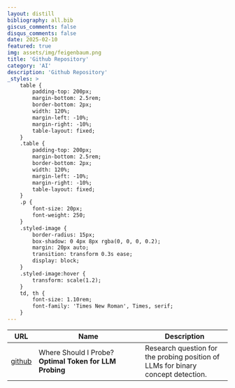 ```yaml
---
layout: distill
bibliography: all.bib
giscus_comments: false
disqus_comments: false
date: 2025-02-10
featured: true
img: assets/img/feigenbaum.png
title: 'Github Repository'
category: 'AI'
description: 'Github Repository'
_styles: >
    table {
        padding-top: 200px;
        margin-bottom: 2.5rem;
        border-bottom: 2px;
        width: 120%;
        margin-left: -10%;
        margin-right: -10%;
        table-layout: fixed;
    }
    .table {
        padding-top: 200px;
        margin-bottom: 2.5rem;
        border-bottom: 2px;
        width: 120%;
        margin-left: -10%;
        margin-right: -10%;
        table-layout: fixed;
    }
    .p {
        font-size: 20px;
        font-weight: 250;
    }
    .styled-image {
        border-radius: 15px;
        box-shadow: 0 4px 8px rgba(0, 0, 0, 0.2);
        margin: 20px auto;
        transition: transform 0.3s ease;
        display: block;
    }
    .styled-image:hover {
        transform: scale(1.2);
    }
    td, th {
        font-size: 1.10rem;
        font-family: 'Times New Roman', Times, serif;
    }
---
```



<table>
  <thead>
    <tr>
      <th style="width: 5%;">URL</th>
      <th style="width: 50%;">Name </th>
      <th style="width: 40%;">Description</th>
    </tr>
  </thead>
  <tbody>
    <tr>
      <td><a href="https://github.com/fxnnxc/optimal-token-for-llm-probing/tree/main#optimal-token-for-llm-probing">github</a></td>
      <td>Where Should I Probe? 
 <strong>Optimal Token for LLM Probing</strong></td>
      <td>Research question for the probing position of LLMs for binary concept detection.</td>
    </tr>
  </tbody>
</table> 
